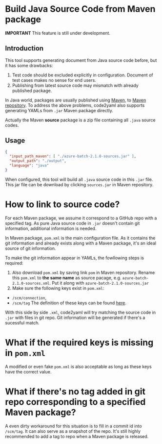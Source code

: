 # Build Java Source Code from Maven package
**IMPORTANT** This feature is still under development.

## Introduction
This tool supports generating document from Java source code before, but it has some drawbacks:
1. Test code should be excluded explicitly in configuration. Document of test cases makes no sense for end users.
2. Publishing from latest source code may mismatch with already published package.

In Java world, packages are usually published using [Maven](https://maven.apache.org/index.html), to [Maven repository](https://search.maven.org/#search%7Cga%7C1%7C). To address the above problems, code2yaml also supports generating YAMLs from `.jar` Maven package directly.

Actually the Maven **source** package is a zip file containing all `.java` source codes.

## Usage
```json
{
  "input_path_maven": [ "./azure-batch-2.1.0-sources.jar" ],
  "output_path": "./output",
  "language": "java"
}
```
When configured, this tool will build all `.java` source code in this `.jar` file. This jar file can be download by clicking `sources.jar` in Maven repository.

# How to link to source code?
For each Maven package, we assume it correspond to a GitHub repo with a specified tag. As pure Java source code in `.jar` doesn't contain git information, additional information is needed.

In Maven package, `pom.xml` is the main configuration file. As it contains the git information and already exists along with a Maven package, it's an ideal source of git information.

To make the git information appear in YAMLs, the fowllowing steps is required:
1. Also download `pom.xml` by saving link `pom` in Maven repository. Rename this `pom.xml` to **the same name** as source pacage, e.g. `azure-batch-2.1.0-sources.xml`. Put it along with `azure-batch-2.1.0-sources.jar`
2. Make sure the following keys exist in `pom.xml`: 
  * `/scm/connection`,
  * `/scm/tag`
  The definition of these keys can be found [here](https://maven.apache.org/pom.html#SCM).

With this side by side `.xml`, code2yaml will try matching the source code in `.jar` with files in git repo. Git information will be generated if there's a sucessful match.

# What if the required keys is missing in `pom.xml`
A modified or even fake `pom.xml` is also acceptable as long as these keys have the correct value.

# What if there's no tag added in git repo corresponding to a specified Maven package?
A even dirty workaround for this situation is to fill in a commit id into `/scm/tag`. It can also serve as a snapshot of the repo. It's still highly recommended to add a tag to repo when a Maven package is released.